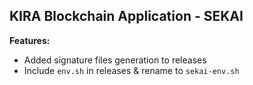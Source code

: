 ## KIRA Blockchain Application - SEKAI

**Features:**

- Added signature files generation to releases
- Include `env.sh` in releases & rename to `sekai-env.sh`